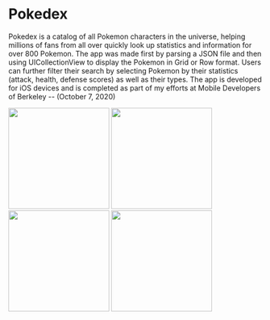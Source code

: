 # Pokedex

Pokedex is a catalog of all Pokemon characters in the universe, helping millions of fans from all over quickly look up statistics and information for over 800 Pokemon. The app was made first by parsing a JSON file and then using UICollectionView to display the Pokemon in Grid or Row format. Users can further filter their search by selecting Pokemon by their statistics (attack, health, defense scores) as well as their types. The app is developed for iOS devices and is completed as part of my efforts at Mobile Developers of Berkeley -- (October 7, 2020)

<img src = "MDBTriviaApp/Simulator%20Screen%20Shot%20-%20iPhone%2011%20Pro%20-%202020-09-21%20at%2010.18.58.png" width = "200">
<img src = "MDBTriviaApp/Simulator%20Screen%20Shot%20-%20iPhone%2011%20Pro%20-%202020-09-21%20at%2010.19.04.png" width = "200">
<img src = "MDBTriviaApp/Simulator%20Screen%20Shot%20-%20iPhone%2011%20Pro%20-%202020-09-21%20at%2010.19.20.png" width = "200">
<img src = "MDBTriviaApp/Simulator%20Screen%20Shot%20-%20iPhone%2011%20Pro%20-%202020-09-21%20at%2010.19.25.png" width = "200">
